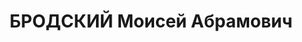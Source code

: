 ---
title: БРОДСКИЙ Моисей Абрамович
description: "Род. в 1895, Украина, г. Зиньков, еврей, обр.: начальное, член КП(б)У\
  \ с 1920. Проживал: Украинская ССР, г. Харьков, Ольминского, 3, кв. 2. Торговый\
  \ работник, директор левобержн. укр. отд. союзтехторга \n  Арестован 23.09.1937.\
  \ Обв. по ст. 54-8-11 (участник контрреволюционной украинской националистической\
  \ террористической организации). Приговор: ВК ВС СССР, 26.10.1937 – ВМН. Расстрелян\
  \ 27.10.1937, г.Киев. \n  Реабилитирован 11.03.1958"
---